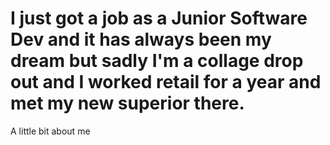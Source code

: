 # I just got a job as a Junior Software Dev and it has always been my dream but sadly I'm a collage drop out and I worked retail for a year and met my new superior there. 
A little bit about me
